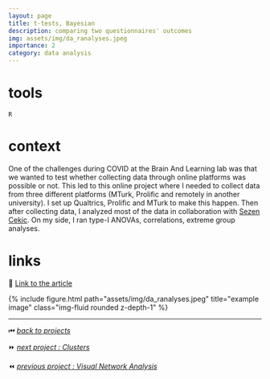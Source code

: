 ```yaml
---
layout: page
title: t-tests, Bayesian
description: comparing two questionnaires' outcomes
img: assets/img/da_ranalyses.jpeg
importance: 2
category: data analysis
---
```


# tools

`R`

# context

One of the challenges during COVID at the Brain And Learning lab was that we wanted to test whether collecting data through online platforms was possible or not. This led to this online project where I needed to collect data from three different platforms (MTurk, Prolific and remotely in another university). I set up Qualtrics, Prolific and MTurk to make this happen. Then after collecting data, I analyzed most of the data in collaboration with [Sezen Cekic](https://www.researchgate.net/profile/Sezen-Cekic). On my side, I ran type-I ANOVAs, correlations, extreme group analyses.

# links

📖 [Link to the article](https://tmb.apaopen.org/pub/tmb0000106/release/1#s21)

<div class="row">
    <div class="col-sm mt-3 mt-md-0">
        {% include figure.html path="assets/img/da_ranalyses.jpeg" title="example image" class="img-fluid rounded z-depth-1" %}
    </div>
</div>

______

⏮ [*back to projects*](./..)

⏩ [*next project : Clusters*](./../da_clusters)

⏪ [*previous project : Visual Network Analysis*](./../da_vnaintro)